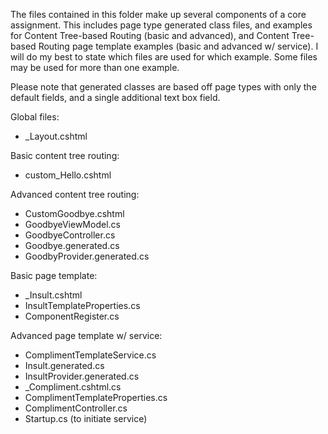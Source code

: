 The files contained in this folder make up several components of a core assignment. This includes page type generated class files, and examples for Content Tree-based Routing (basic and advanced), and Content Tree-based Routing page template examples (basic and advanced w/ service). I will do my best to state which files are used for which example. Some files may be used for more than one example.

Please note that generated classes are based off page types with only the default fields, and a single additional text box field.

Global files:
* \_Layout.cshtml

Basic content tree routing:
* custom_Hello.cshtml

Advanced content tree routing:
* CustomGoodbye.cshtml
* GoodbyeViewModel.cs
* GoodbyeController.cs
* Goodbye.generated.cs
* GoodbyProvider.generated.cs

Basic page template:
* \_Insult.cshtml
* InsultTemplateProperties.cs
* ComponentRegister.cs

Advanced page template w/ service:
* ComplimentTemplateService.cs
* Insult.generated.cs
* InsultProvider.generated.cs
* \_Compliment.cshtml.cs
* ComplimentTemplateProperties.cs
* ComplimentController.cs
* Startup.cs (to initiate service)
